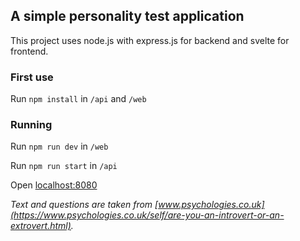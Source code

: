 ## A simple personality test application

This project uses node.js with express.js for backend and svelte for frontend.

### First use

Run ```npm install``` in ```/api``` and ```/web```

### Running

Run ```npm run dev``` in  ```/web```

Run ```npm run start``` in ```/api```

Open [localhost:8080](http://localhost:8080/)


*Text and questions are taken from [www.psychologies.co.uk](https://www.psychologies.co.uk/self/are-you-an-introvert-or-an-extrovert.html).*